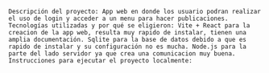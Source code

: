
    Descripción del proyecto: App web en donde los usuario podran realizar el uso de login y acceder a un menu para hacer publicaciones.
    Tecnologías utilizadas y por qué se eligieron: Vite + React para la creacion de la app web, resulta muy rapido de instalar, tienen una amplia documentación. Sqlite para la base de datos debido a que es rapido de instalar y su configuración no es mucha. Node.js para la parte del lado servidor ya que crea una comunicacion muy buena.
    Instrucciones para ejecutar el proyecto localmente: 
